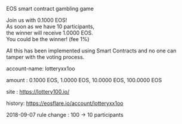 EOS smart contract gambling game

Join us with 0.1000 EOS!   
As soon as we have 10 participants,  
the winner will receive 1.0000 EOS.  
You could be the winner! (fee 1%)  

All this has been implemented using Smart Contracts and no one can tamper with the voting process.

account-name: lotteryxx1oo

amount : 0.1000 EOS, 1.0000 EOS, 10.0000 EOS, 100.0000 EOS

site : https://lottery100.io/

history: https://eosflare.io/account/lotteryxx1oo

2018-09-07 rule change : 100 -> 10 participants

